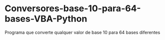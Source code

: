# Conversores-base-10-para-64-bases-VBA-Python
 Programa que converte qualquer valor de base 10 para 64 bases diferentes
